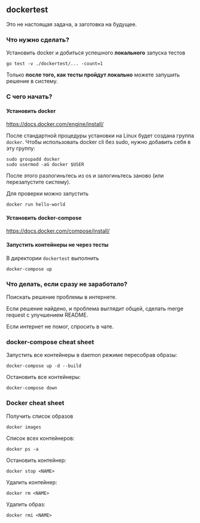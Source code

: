## dockertest

Это не настоящая задача, а заготовка на будущее.

### Что нужно сделать?

Установить docker и добиться успешного **локального** запуска тестов
```
go test -v ./dockertest/... -count=1
```

Только **после того, как тесты пройдут локально** можете запушить решение в систему.

### С чего начать?

#### Установить docker

https://docs.docker.com/engine/install/

После стандартной процедуры установки на Linux будет создана группа `docker`.
Чтобы использовать docker cli без sudo, нужно добавить себя в эту группу:
```
sudo groupadd docker
sudo usermod -aG docker $USER
```
После этого разлогиньтесь из os и залогиньтесь заново (или перезапустите систему).

Для проверки можно запустить
```
docker run hello-world
```

#### Установить docker-compose

https://docs.docker.com/compose/install/

#### Запустить контейнеры не через тесты

В директории `dockertest` выполнить
```
docker-compose up
```

### Что делать, если сразу не заработало?

Поискать решение проблемы в интернете.

Если решение найдено, и проблема выглядит общей, сделать merge request с улучшением README.

Если интернет не помог, спросить в чате.

### docker-compose cheat sheet

Запустить все контейнеры в daemon режиме пересобрав образы:
```
docker-compose up -d --build
```

Остановить все контейнеры:
```
docker-compose down
```

### Docker cheat sheet

Получить список образов
```
docker images
```

Список всех контейнеров:
```
docker ps -a
```

Остановить контейнер:
```
docker stop <NAME>
```

Удалить контейнер:
```
docker rm <NAME>
```

Удалить образ:
```
docker rmi <NAME>
```
